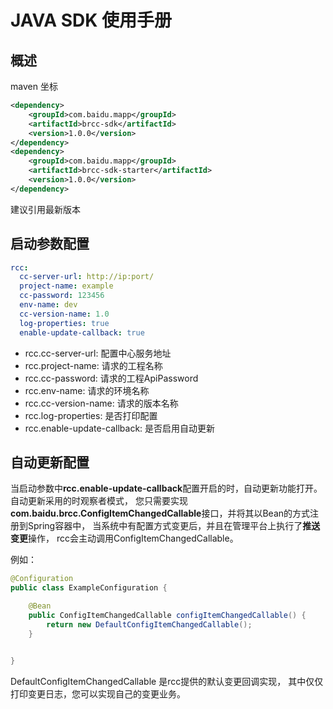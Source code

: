 # JAVA SDK 使用手册

## 概述

maven 坐标

```xml
<dependency>
    <groupId>com.baidu.mapp</groupId>
    <artifactId>brcc-sdk</artifactId>
    <version>1.0.0</version>
</dependency>
<dependency>
    <groupId>com.baidu.mapp</groupId>
    <artifactId>brcc-sdk-starter</artifactId>
    <version>1.0.0</version>
</dependency>
```
建议引用最新版本

## 启动参数配置

```yaml
rcc:
  cc-server-url: http://ip:port/
  project-name: example
  cc-password: 123456
  env-name: dev
  cc-version-name: 1.0
  log-properties: true
  enable-update-callback: true
```
- rcc.cc-server-url: 配置中心服务地址
- rcc.project-name: 请求的工程名称
- rcc.cc-password: 请求的工程ApiPassword
- rcc.env-name: 请求的环境名称
- rcc.cc-version-name: 请求的版本名称
- rcc.log-properties: 是否打印配置
- rcc.enable-update-callback: 是否启用自动更新

## 自动更新配置

当启动参数中**rcc.enable-update-callback**配置开启的时，自动更新功能打开。
自动更新采用的时观察者模式， 您只需要实现 **com.baidu.brcc.ConfigItemChangedCallable**接口，并将其以Bean的方式注册到Spring容器中，
当系统中有配置方式变更后，并且在管理平台上执行了**推送变更**操作， rcc会主动调用ConfigItemChangedCallable。

例如：
```java
@Configuration
public class ExampleConfiguration {

    @Bean
    public ConfigItemChangedCallable configItemChangedCallable() {
        return new DefaultConfigItemChangedCallable();
    }


}
```
DefaultConfigItemChangedCallable 是rcc提供的默认变更回调实现， 其中仅仅打印变更日志，您可以实现自己的变更业务。
